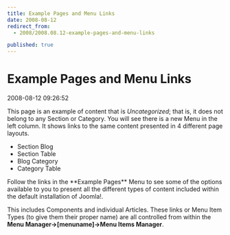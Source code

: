 ```yaml
---
title: Example Pages and Menu Links
date: 2008-08-12
redirect_from: 
  - 2008/2008.08.12-example-pages-and-menu-links

published: true
---
```




# Example Pages and Menu Links

<time>2008-08-12 09:26:52</time>


This page is an example of content that is *Uncategorized*; that is, it does not belong to any Section or Category. You will see there is a new Menu in the left column. It shows links to the same content presented in 4 different page layouts.
<ul><li>Section Blog</li><li>Section Table</li><li> Blog Category</li><li>Category Table</li></ul>
Follow the links in the **Example Pages** Menu to see some of the options available to you to present all the different types of content included within the default installation of Joomla!.

This includes Components and individual Articles. These links or Menu Item Types (to give them their proper name) are all controlled from within the **Menu Manager-&gt;[menuname]-&gt;Menu Items Manager**. 


<!--{{json:{"created_date":"2008-08-12 09:26:52","publish_down":"0000-00-00 00:00:00","id":"43"}}}-->